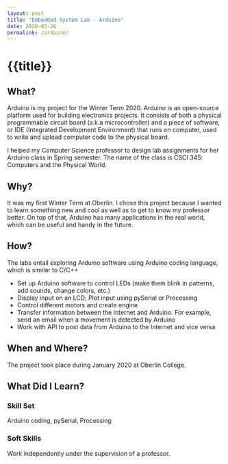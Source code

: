 ```yaml
---
layout: post
title: "Embedded System Lab - Arduino"
date: 2020-03-26
permalink: /arduino/
---
```

<h1>{{title}}</h1>
<h2>What?</h2>
<p>
	Arduino is my project for the Winter Term 2020. Arduino is an open-source platform used for building electronics projects. It consists of both a physical programmable circuit board (a.k.a microcontroller) and a piece of software, or IDE (Integrated Development Environment) that runs on computer, used to write and upload computer code to the physical board.
</p>
<p>
	I helped my Computer Science professor to design lab assignments for her Arduino class in Spring semester. The name of the class is CSCI 345: Computers and the Physical World. 
</p>

<h2>Why?</h2>
<p>
	It was my first Winter Term at Oberlin. I chose this project because I wanted to learn something new and cool as well as to get to know my professor better. On top of that, Arduino has many applications in the real world, which can be useful and handy in the future. 
</p>

<h2>How?</h2>
<p>
	The labs entail exploring Arduino software using Arduino coding language, which is similar to C/C++
</p>
<ul>
	<li>Set up Arduino software to control LEDs (make them blink in patterns, add sounds, change colors, etc.)</li>
	<li>Display input on an LCD; Plot input using pySerial or Processing</li>
	<li>Control different motors and create engine</li>
	<li>Transfer information between the Internet and Arduino. For example, send an email when a movement is detected by Arduino</li>
	<li>Work with API to post data from Arduino to the Internet and vice versa</li>
</ul>

<h2>When and Where?</h2>
<p>The project took place during January 2020 at Oberlin College.</p>

<h2>What Did I Learn?</h2>
<h3>Skill Set</h3>
<p>Arduino coding, pySerial, Processing</p>
<h3>Soft Skills</h3>
<p>Work independently under the supervision of a professor.</p>